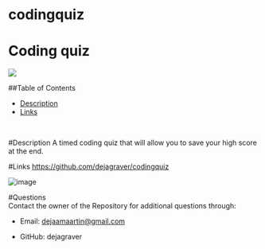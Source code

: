 # codingquiz
 <h1> Coding quiz </h1>
  
  <img src = "https://img.shields.io/badge/license-MIT License-brightgreen"><br />

  ##Table of Contents
  * [Description](#Description)
  * [Links](#Links)
  <br />

  <a name="Description">#Description</a>
  A timed coding quiz that will allow you to save your high score at the end. 
  <br />

 <a name="Links">#Links</a>
 https://github.com/dejagraver/codingquiz
  <br />

![image](https://user-images.githubusercontent.com/78667882/121270292-70022780-c88f-11eb-87bc-620cfe77d509.png)

  #Questions <br />
  Contact the owner of the Repository for additional questions through:

* Email: dejaamaartin@gmail.com

* GitHub: dejagraver
